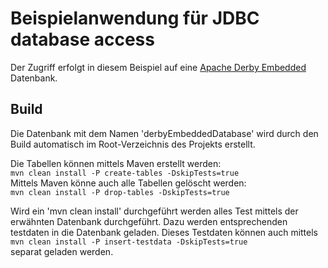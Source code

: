 # Beispielanwendung für JDBC database access

Der Zugriff erfolgt in diesem Beispiel auf eine [Apache Derby Embedded](https://db.apache.org/derby/papers/DerbyTut/embedded_intro.html) Datenbank.

## Build
Die Datenbank mit dem Namen 'derbyEmbeddedDatabase' wird durch den Build automatisch im Root-Verzeichnis des Projekts erstellt.  
   
Die Tabellen können mittels Maven erstellt werden:  
`mvn clean install -P create-tables -DskipTests=true`  
Mittels Maven könne auch alle Tabellen gelöscht werden:  
`mvn clean install -P drop-tables -DskipTests=true`  
  
Wird ein 'mvn clean install' durchgeführt werden alles Test mittels der erwähnten Datenbank durchgeführt. Dazu werden entsprechenden testdaten in die Datenbank geladen. Dieses Testdaten können auch mittels  
`mvn clean install -P insert-testdata -DskipTests=true`  
separat geladen werden.